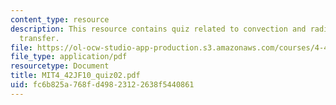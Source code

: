 ```yaml
---
content_type: resource
description: This resource contains quiz related to convection and radiation heat
  transfer.
file: https://ol-ocw-studio-app-production.s3.amazonaws.com/courses/4-42j-fundamentals-of-energy-in-buildings-fall-2010/fc6b825a768fd49823122638f5440861_MIT4_42JF10_quiz02.pdf
file_type: application/pdf
resourcetype: Document
title: MIT4_42JF10_quiz02.pdf
uid: fc6b825a-768f-d498-2312-2638f5440861
---
```

